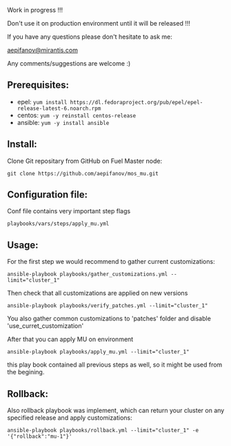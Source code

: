
Work in progress !!!

Don't use it on production environment until it will be released !!!

If you have any questions please don't hesitate to ask me:

aepifanov@mirantis.com

Any comments/suggestions are welcome :)

Prerequisites:
--------------

- epel: `yum install https://dl.fedoraproject.org/pub/epel/epel-release-latest-6.noarch.rpm`
- centos: `yum -y reinstall centos-release`
- ansible: `yum -y install ansible`

Install:
--------

Clone Git repositary from GitHub on Fuel Master node:

`git clone https://github.com/aepifanov/mos_mu.git`

Configuration file:
-------------------

Conf file contains very important step flags

`playbooks/vars/steps/apply_mu.yml`

Usage:
------

For the first step we would recommend to gather current customizations:

`ansible-playbook playbooks/gather_customizations.yml --limit="cluster_1"`

Then check that all customizations are applied on new versions

`ansible-playbook playbooks/verify_patches.yml --limit="cluster_1"`

You also gather common customizations to 'patches' folder and disable 'use_curret_customization'

After that you can apply MU on environment

`ansible-playbook playbooks/apply_mu.yml --limit="cluster_1"`

this play book contained all previous steps as well, so it might be used from the begining.

Rollback:
---------

Also rollback playbook was implement, which can return your cluster on any specified
release and apply customizations:

`ansible-playbook playbooks/rollback.yml --limit="cluster_1" -e '{"rollback":"mu-1"}'`
